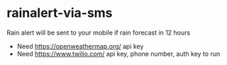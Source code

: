 # rainalert-via-sms
Rain alert will be sent to your mobile if rain forecast in 12 hours
* Need https://openweathermap.org/ api key
* Need https://www.twilio.com/ api key, phone number, auth key to run
